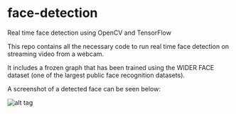 # face-detection
Real time face detection using OpenCV and TensorFlow

This repo contains all the necessary code to run real time face detection on streaming video from a webcam.

It includes a frozen graph that has been trained using the WIDER FACE dataset (one of the largest public face recognition datasets).

A screenshot of a detected face can be seen below:

![alt tag](https://github.com/rmacrae/face-detection/blob/master/face_detected.png)
